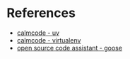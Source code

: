# References

- [calmcode - uv](https://calmcode.io/course/uv/pip)
- [calmcode - virtualenv](https://calmcode.io/course/virtualenv/intro)
- [open source code assistant - goose](https://github.com/block/goose)
